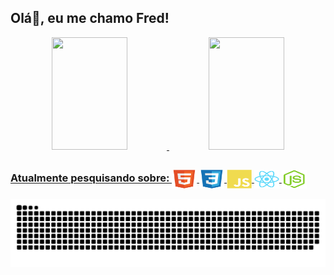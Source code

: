 ## Olá👋, eu me chamo Fred!

<div align="center" height="180em">
  <a href="https://github.com/freddcf">
  <img height="180em" width="49%" src="https://github-readme-stats.vercel.app/api?username=freddcf&show_icons=true&theme=aura&include_all_commits=true&count_private=true"/>
  <img height="180em" width="49%" src="https://github-readme-stats.vercel.app/api/top-langs/?username=freddcf&layout=compact&langs_count=7&theme=aura"/>
</div>
  
  ##
  
<div style="display: inline_block">
  <h3>Atualmente pesquisando sobre: 
  <img align="center" alt="Fred-HTML" height="30" width="40" src="https://raw.githubusercontent.com/devicons/devicon/master/icons/html5/html5-original.svg">
  <img align="center" alt="Fred-CSS" height="30" width="40" src="https://raw.githubusercontent.com/devicons/devicon/master/icons/css3/css3-original.svg">
  <img align="center" alt="Fred-Js" height="30" width="40" src="https://raw.githubusercontent.com/devicons/devicon/master/icons/javascript/javascript-plain.svg">
  <img align="center" alt="Fred-React" height="30" width="40" src="https://raw.githubusercontent.com/devicons/devicon/master/icons/react/react-original.svg">
  <img align="center" alt="Fred-React" height="30" width="40" src="https://raw.githubusercontent.com/devicons/devicon/master/icons/nodejs/nodejs-original.svg"></h3>
</div>
  
  ![Snake animation](https://github.com/freddcf/freddcf/blob/output/github-contribution-grid-snake.svg)
